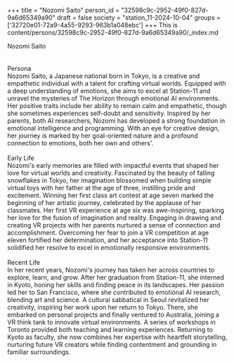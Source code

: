 +++
title = "Nozomi Saito"
person_id = "32598c9c-2952-49f0-827d-9a6d65349a90"
draft = false
society = "station_11-2024-10-04"
groups = ['32720e01-72a9-4a55-9293-963b1a048ebc']
+++
This is content/persons/32598c9c-2952-49f0-827d-9a6d65349a90/_index.md

<div class="h1_1_right">Nozomi Saito</div><br>
<br>
<div class="h2">Persona</div><div class="plain">Nozomi Saito, a Japanese national born in Tokyo, is a creative and empathetic individual with a talent for crafting virtual worlds. Equipped with a deep understanding of emotions, she aims to excel at Station-11 and unravel the mysteries of The Horizon through emotional AI environments. Her positive traits include her ability to remain calm and empathetic, though she sometimes experiences self-doubt and sensitivity. Inspired by her parents, both AI researchers, Nozomi has developed a strong foundation in emotional intelligence and programming. With an eye for creative design, her journey is marked by her goal-oriented nature and a profound connection to emotions, both her own and others'.</div><br>
<div class="h2">Early Life</div><div class="plain">Nozomi's early memories are filled with impactful events that shaped her love for virtual worlds and creativity. Fascinated by the beauty of falling snowflakes in Tokyo, her imagination blossomed when building simple virtual toys with her father at the age of three, instilling pride and excitement. Winning her first class art contest at age seven marked the beginning of her artistic journey, celebrated by the applause of her classmates. Her first VR experience at age six was awe-inspiring, sparking her love for the fusion of imagination and reality. Engaging in drawing and creating VR projects with her parents nurtured a sense of connection and accomplishment. Overcoming her fear to join a VR competition at age eleven fortified her determination, and her acceptance into Station-11 solidified her resolve to excel in emotionally responsive environments.</div><br>
<div class="h2">Recent Life</div><div class="plain">In her recent years, Nozomi's journey has taken her across countries to explore, learn, and grow. After her graduation from Station-11, she interned in Kyoto, honing her skills and finding peace in its landscapes. Her passion led her to San Francisco, where she contributed to emotional AI research, blending art and science. A cultural sabbatical in Seoul revitalized her creativity, inspiring her work upon her return to Tokyo. There, she embarked on personal projects and finally ventured to Australia, joining a VR think tank to innovate virtual environments. A series of workshops in Toronto provided both teaching and learning experiences. Returning to Kyoto as faculty, she now combines her expertise with heartfelt storytelling, nurturing future VR creators while finding contentment and grounding in familiar surroundings.</div><br>
